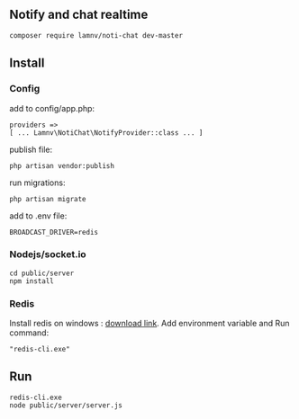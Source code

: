 ## Notify and chat realtime

    composer require lamnv/noti-chat dev-master      

## Install

### Config

add to config/app.php: 

    providers => 
    [ ... Lamnv\NotiChat\NotifyProvider::class ... ]

publish file:

    php artisan vendor:publish   

run migrations:

    php artisan migrate  

add to .env file:

    BROADCAST_DRIVER=redis

### Nodejs/socket.io

    cd public/server    
    npm install    

### Redis
    
Install redis on windows : [download link](https://github.com/MSOpenTech/redis/releases/download/win-3.0.504/Redis-x64-3.0.504.msi). 
Add environment variable and Run command: 

    "redis-cli.exe"

## Run
      
    redis-cli.exe
    node public/server/server.js